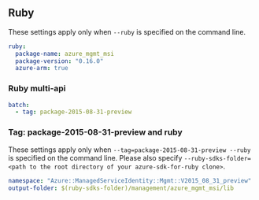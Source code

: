 ## Ruby

These settings apply only when `--ruby` is specified on the command line.

``` yaml $(ruby)
ruby:
  package-name: azure_mgmt_msi
  package-version: "0.16.0"
  azure-arm: true
```

### Ruby multi-api

``` yaml $(ruby) && $(multiapi)
batch:
  - tag: package-2015-08-31-preview
```

### Tag: package-2015-08-31-preview and ruby

These settings apply only when `--tag=package-2015-08-31-preview --ruby` is specified on the command line.
Please also specify `--ruby-sdks-folder=<path to the root directory of your azure-sdk-for-ruby clone>`.

``` yaml $(tag) == 'package-2015-08-31-preview' && $(ruby)
namespace: "Azure::ManagedServiceIdentity::Mgmt::V2015_08_31_preview"
output-folder: $(ruby-sdks-folder)/management/azure_mgmt_msi/lib
```
